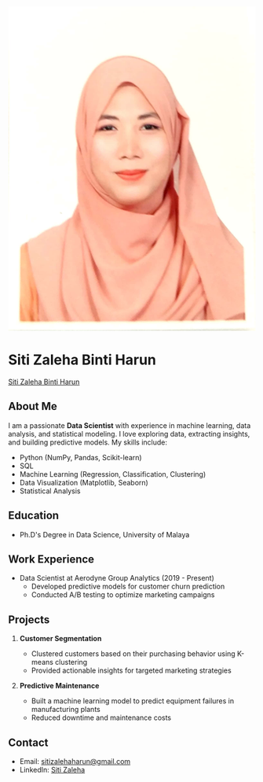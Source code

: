 ![Profile Picture](profile/ctzaleha/ctzaleha.jpg)

# Siti Zaleha Binti Harun
[Siti Zaleha Binti Harun](https://github.com/ctzaleha)

## About Me
I am a passionate **Data Scientist** with experience in machine learning, data analysis, and statistical modeling. I love exploring data, extracting insights, and building predictive models. My skills include:

- Python (NumPy, Pandas, Scikit-learn)
- SQL
- Machine Learning (Regression, Classification, Clustering)
- Data Visualization (Matplotlib, Seaborn)
- Statistical Analysis

## Education
- Ph.D's Degree in Data Science, University of Malaya

## Work Experience
- Data Scientist at Aerodyne Group Analytics (2019 - Present)
  - Developed predictive models for customer churn prediction
  - Conducted A/B testing to optimize marketing campaigns

## Projects
1. **Customer Segmentation**
   - Clustered customers based on their purchasing behavior using K-means clustering
   - Provided actionable insights for targeted marketing strategies

2. **Predictive Maintenance**
   - Built a machine learning model to predict equipment failures in manufacturing plants
   - Reduced downtime and maintenance costs

## Contact
- Email: sitizalehaharun@gmail.com
- LinkedIn: [Siti Zaleha](https://bing.com/search?q=)

